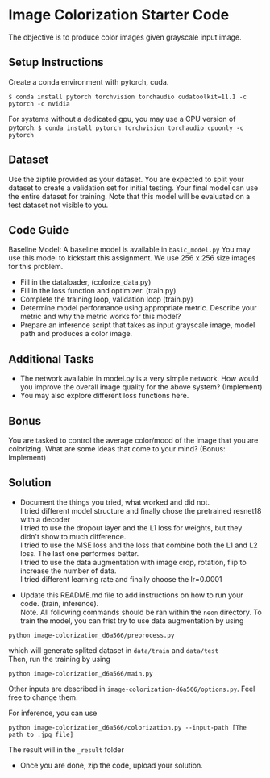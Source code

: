 # Image Colorization Starter Code
The objective is to produce color images given grayscale input image. 

## Setup Instructions
Create a conda environment with pytorch, cuda. 

`$ conda install pytorch torchvision torchaudio cudatoolkit=11.1 -c pytorch -c nvidia`

For systems without a dedicated gpu, you may use a CPU version of pytorch.
`$ conda install pytorch torchvision torchaudio cpuonly -c pytorch`

## Dataset
Use the zipfile provided as your dataset. You are expected to split your dataset to create a validation set for initial testing. Your final model can use the entire dataset for training. Note that this model will be evaluated on a test dataset not visible to you.

## Code Guide
Baseline Model: A baseline model is available in `basic_model.py` You may use this model to kickstart this assignment. We use 256 x 256 size images for this problem.
-	Fill in the dataloader, (colorize_data.py)
-	Fill in the loss function and optimizer. (train.py)
-	Complete the training loop, validation loop (train.py)
-	Determine model performance using appropriate metric. Describe your metric and why the metric works for this model? 
- Prepare an inference script that takes as input grayscale image, model path and produces a color image. 

## Additional Tasks 
- The network available in model.py is a very simple network. How would you improve the overall image quality for the above system? (Implement)
- You may also explore different loss functions here.

## Bonus
You are tasked to control the average color/mood of the image that you are colorizing. What are some ideas that come to your mind? (Bonus: Implement)

## Solution
- Document the things you tried, what worked and did not.   
I tried different model structure and finally chose the pretrained resnet18 with a decoder  
I tried to use the dropout layer and the L1 loss for weights, but they didn't show to much difference.  
I tried to use the MSE loss and the loss that combine both the L1 and L2 loss. The last one performes better.  
I tried to use the data augmentation with image crop, rotation, flip to increase the number of data.  
I tried different learning rate and finally choose the lr=0.0001  

- Update this README.md file to add instructions on how to run your code. (train, inference).   
Note. All following commands should be ran within the `neon` directory.
To train the model, you can frist try to use data augmentation by using  

```
python image-colorization_d6a566/preprocess.py
```
which will generate splited dataset in `data/train` and `data/test`  
Then, run the training by using   
```
python image-colorization_d6a566/main.py
```
Other inputs are described in `image-colorization-d6a566/options.py`. Feel free to change them.  

For inference, you can use 
```
python image-colorization_d6a566/colorization.py --input-path [The path to .jpg file]
```
The result will in the `_result` folder  

- Once you are done, zip the code, upload your solution.  
